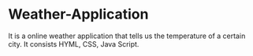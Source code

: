 # Weather-Application
It is a online weather application that tells us the temperature of a certain city. It consists HYML, CSS, Java Script.
